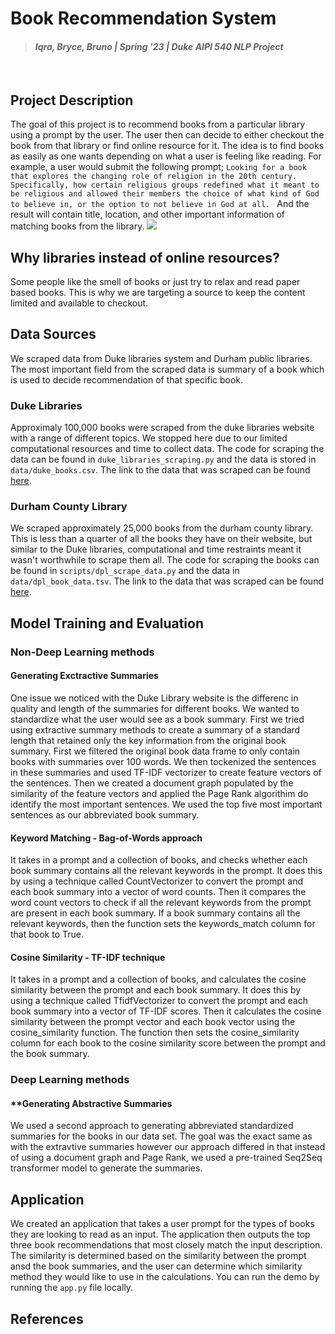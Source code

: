 # Book Recommendation System
> #### _Iqra, Bryce, Bruno | Spring '23 | Duke AIPI 540 NLP Project_
&nbsp;

## Project Description
The goal of this project is to recommend books from a particular library using a prompt by the user.
The user then can decide to either checkout the book from that library or find online resource for it. The idea is to find books as easily as one wants depending on what a user is feeling like reading.
For example, a user would submit the following prompt;
`Looking for a book that explores the changing role of religion in the 20th century. Specifically, how certain religious groups redefined what it meant to be religious and allowed their members the choice of what kind of God to believe in, or the option to not believe in God at all.
`
And the result will contain title, location, and other important information of matching books from the library.
![](imgs/book-results.png)


## Why libraries instead of online resources?
Some people like the smell of books or just try to relax and read paper based books. This is why we are targeting a source to keep the content limited and available to checkout.

## Data Sources
We scraped data from Duke libraries system and Durham public libraries. The most important field from the scraped data is summary of a book which is used to decide recommendation of that specific book.

### Duke Libraries

Approximaly 100,000 books were scraped from the duke libraries website with a range of different topics. We stopped here due to our limited computational resources and time to collect data. The code for scraping the data can be found in `duke_libraries_scraping.py` and the data is stored in `data/duke_books.csv`. The link to the data that was scraped can be found [here](https://find.library.duke.edu/?f%5Bresource_type_f%5D%5B%5D=Book&utm_campaign=dul&utm_content=search_find_portal_link&utm_medium=referral&utm_source=library.duke.edu).

### Durham County Library

We scraped approximately 25,000 books from the durham county library. This is less than a quarter of all the books they have on their website, but similar to the Duke libraries, computational and time restraints meant it wasn't worthwhile to scrape them all. The code for scraping the books can be found in `scripts/dpl_scrape_data.py` and the data in `data/dpl_book_data.tsv`. The link to the data that was scraped can be found [here](https://durhamcounty.bibliocommons.com/v2/search?custom_edit=false&query=isolanguage%3A%22eng%22%20audience%3A%22adult%22%20formatcode%3A(BK%20)&searchType=bl&suppress=true).

## Model Training and Evaluation

### Non-Deep Learning methods

#### **Generating Exctractive Summaries** 
One issue we noticed with the Duke Library website is the differenc in quality and length of the summaries for different books. We wanted to standardize what the user would see as a book summary. First we tried using extractive summary methods to create a summary of a standard length that retained only the key information from the original book summary. First we filtered the original book data frame to only contain books with summaries over 100 words. We then tockenized the sentences in these summaries and used TF-IDF vectorizer to create feature vectors of the sentences. Then we created a document graph populated by the similarity of the feature vectors and applied the Page Rank algorithim do identify the most important sentences. We used the top five most important sentences as our abbreviated book summary. 

#### **Keyword Matching - Bag-of-Words approach**
It takes in a prompt and a collection of books, and checks whether each book summary contains all the relevant keywords in the prompt. It does this by using a technique called CountVectorizer to convert the prompt and each book summary into a vector of word counts. Then it compares the word count vectors to check if all the relevant keywords from the prompt are present in each book summary. If a book summary contains all the relevant keywords, then the function sets the keywords_match column for that book to True.

#### **Cosine Similarity - TF-IDF technique**
It takes in a prompt and a collection of books, and calculates the cosine similarity between the prompt and each book summary. It does this by using a technique called TfidfVectorizer to convert the prompt and each book summary into a vector of TF-IDF scores. Then it calculates the cosine similarity between the prompt vector and each book vector using the cosine_similarity function. The function then sets the cosine_similarity column for each book to the cosine similarity score between the prompt and the book summary.

### Deep Learning methods 

#### **Generating Abstractive Summaries 
We used a second approach to generating abbreviated standardized summaries for the books in our data set. The goal was the exact same as with the extravtive summaries however our approach differed in that instead of using a document graph and Page Rank, we used a pre-trained Seq2Seq transformer model to generate the summaries. 

## Application

We created an application that takes a user prompt for the types of books they are looking to read as an input. The application then outputs the top three book recommendations that most closely match the input description. The similarity is determined based on the similarity between the prompt ansd the book summaries, and the user can determine which similarity method they would like to use in the calculations. You can run the demo by running the `app.py` file locally. 

## References
